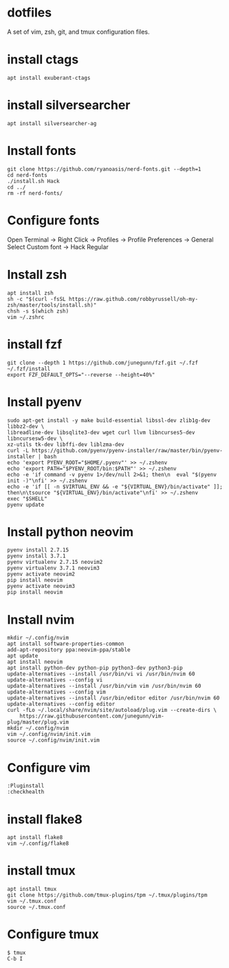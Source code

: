# dotfiles
A set of vim, zsh, git, and tmux configuration files.

# install ctags
```apt install exuberant-ctags```

# install silversearcher
```apt install silversearcher-ag```

# Install fonts
```
git clone https://github.com/ryanoasis/nerd-fonts.git --depth=1
cd nerd-fonts
./install.sh Hack
cd ../
rm -rf nerd-fonts/
```

# Configure fonts
Open Terminal -> Right Click -> Profiles -> Profile Preferences -> General
Select Custom font -> Hack Regular

# Install zsh
```
apt install zsh
sh -c "$(curl -fsSL https://raw.github.com/robbyrussell/oh-my-zsh/master/tools/install.sh)"
chsh -s $(which zsh)
vim ~/.zshrc
```

# install fzf
```
git clone --depth 1 https://github.com/junegunn/fzf.git ~/.fzf
~/.fzf/install
export FZF_DEFAULT_OPTS="--reverse --height=40%"
```

# Install pyenv
```
sudo apt-get install -y make build-essential libssl-dev zlib1g-dev libbz2-dev \
libreadline-dev libsqlite3-dev wget curl llvm libncurses5-dev libncursesw5-dev \
xz-utils tk-dev libffi-dev liblzma-dev
curl -L https://github.com/pyenv/pyenv-installer/raw/master/bin/pyenv-installer | bash
echo 'export PYENV_ROOT="$HOME/.pyenv"' >> ~/.zshenv
echo 'export PATH="$PYENV_ROOT/bin:$PATH"' >> ~/.zshenv
echo -e 'if command -v pyenv 1>/dev/null 2>&1; then\n  eval "$(pyenv init -)"\nfi' >> ~/.zshenv
echo -e 'if [[ -n $VIRTUAL_ENV && -e "${VIRTUAL_ENV}/bin/activate" ]]; then\n\tsource "${VIRTUAL_ENV}/bin/activate"\nfi' >> ~/.zshenv
exec "$SHELL"
pyenv update
```

# Install python neovim
```
pyenv install 2.7.15
pyenv install 3.7.1
pyenv virtualenv 2.7.15 neovim2
pyenv virtualenv 3.7.1 neovim3
pyenv activate neovim2
pip install neovim
pyenv activate neovim3
pip install neovim
```

# Install nvim
```
mkdir ~/.config/nvim
apt install software-properties-common
add-apt-repository ppa:neovim-ppa/stable
apt update
apt install neovim
apt install python-dev python-pip python3-dev python3-pip
update-alternatives --install /usr/bin/vi vi /usr/bin/nvim 60
update-alternatives --config vi
update-alternatives --install /usr/bin/vim vim /usr/bin/nvim 60
update-alternatives --config vim
update-alternatives --install /usr/bin/editor editor /usr/bin/nvim 60
update-alternatives --config editor
curl -fLo ~/.local/share/nvim/site/autoload/plug.vim --create-dirs \
    https://raw.githubusercontent.com/junegunn/vim-plug/master/plug.vim
mkdir ~/.config/nvim
vim ~/.config/nvim/init.vim
source ~/.config/nvim/init.vim
```

# Configure vim
```
:Pluginstall
:checkhealth
```

# install flake8
```
apt install flake8
vim ~/.config/flake8
```

# install tmux
```
apt install tmux
git clone https://github.com/tmux-plugins/tpm ~/.tmux/plugins/tpm
vim ~/.tmux.conf
source ~/.tmux.conf
```

# Configure tmux
```
$ tmux
C-b I
```
